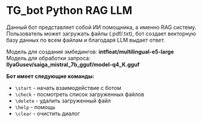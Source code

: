 # TG_bot Python RAG LLM 

Данный бот представляет собой ИИ помощника, а именно RAG систему. Пользователь может загружать файлы (.pdf/.txt), бот создает векторную базу данных по всем файлам и благодаря LLM выдает ответ.    
    
Модель для создания эмбедингов: **intfloat/multilingual-e5-large**    
Модель для обработки запроса: **IlyaGusev/saiga_mistral_7b_gguf/model-q4_K.gguf**    

**Бот имеет следующие команды:**
- `\start`  - начать взаимодействие с ботом
- `\check`  - посмотреть список загруженных файлов
- `\delete` - удалить загруженный файл
- `\help`   - помощь
- `\clear`  - очистить диалог

